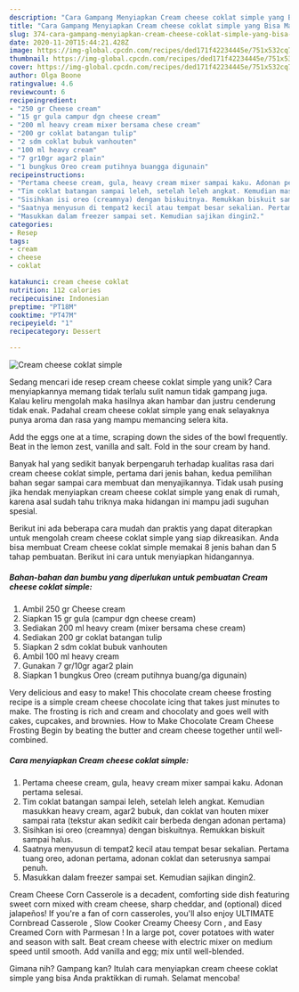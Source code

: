 ```yaml
---
description: "Cara Gampang Menyiapkan Cream cheese coklat simple yang Bisa Manjain Lidah"
title: "Cara Gampang Menyiapkan Cream cheese coklat simple yang Bisa Manjain Lidah"
slug: 374-cara-gampang-menyiapkan-cream-cheese-coklat-simple-yang-bisa-manjain-lidah
date: 2020-11-20T15:44:21.428Z
image: https://img-global.cpcdn.com/recipes/ded171f42234445e/751x532cq70/cream-cheese-coklat-simple-foto-resep-utama.jpg
thumbnail: https://img-global.cpcdn.com/recipes/ded171f42234445e/751x532cq70/cream-cheese-coklat-simple-foto-resep-utama.jpg
cover: https://img-global.cpcdn.com/recipes/ded171f42234445e/751x532cq70/cream-cheese-coklat-simple-foto-resep-utama.jpg
author: Olga Boone
ratingvalue: 4.6
reviewcount: 6
recipeingredient:
- "250 gr Cheese cream"
- "15 gr gula campur dgn cheese cream"
- "200 ml heavy cream mixer bersama chese cream"
- "200 gr coklat batangan tulip"
- "2 sdm coklat bubuk vanhouten"
- "100 ml heavy cream"
- "7 gr10gr agar2 plain"
- "1 bungkus Oreo cream putihnya buangga digunain"
recipeinstructions:
- "Pertama cheese cream, gula, heavy cream mixer sampai kaku. Adonan pertama selesai."
- "Tim coklat batangan sampai leleh, setelah leleh angkat. Kemudian masukkan heavy cream, agar2 bubuk, dan coklat van houten mixer sampai rata (tekstur akan sedikit cair berbeda dengan adonan pertama)"
- "Sisihkan isi oreo (creamnya) dengan biskuitnya. Remukkan biskuit sampai halus."
- "Saatnya menyusun di tempat2 kecil atau tempat besar sekalian. Pertama tuang oreo, adonan pertama, adonan coklat dan seterusnya sampai penuh."
- "Masukkan dalam freezer sampai set. Kemudian sajikan dingin2."
categories:
- Resep
tags:
- cream
- cheese
- coklat

katakunci: cream cheese coklat 
nutrition: 112 calories
recipecuisine: Indonesian
preptime: "PT18M"
cooktime: "PT47M"
recipeyield: "1"
recipecategory: Dessert

---
```



![Cream cheese coklat simple](https://img-global.cpcdn.com/recipes/ded171f42234445e/751x532cq70/cream-cheese-coklat-simple-foto-resep-utama.jpg)

Sedang mencari ide resep cream cheese coklat simple yang unik? Cara menyiapkannya memang tidak terlalu sulit namun tidak gampang juga. Kalau keliru mengolah maka hasilnya akan hambar dan justru cenderung tidak enak. Padahal cream cheese coklat simple yang enak selayaknya punya aroma dan rasa yang mampu memancing selera kita.

Add the eggs one at a time, scraping down the sides of the bowl frequently. Beat in the lemon zest, vanilla and salt. Fold in the sour cream by hand.

Banyak hal yang sedikit banyak berpengaruh terhadap kualitas rasa dari cream cheese coklat simple, pertama dari jenis bahan, kedua pemilihan bahan segar sampai cara membuat dan menyajikannya. Tidak usah pusing jika hendak menyiapkan cream cheese coklat simple yang enak di rumah, karena asal sudah tahu triknya maka hidangan ini mampu jadi suguhan spesial.


Berikut ini ada beberapa cara mudah dan praktis yang dapat diterapkan untuk mengolah cream cheese coklat simple yang siap dikreasikan. Anda bisa membuat Cream cheese coklat simple memakai 8 jenis bahan dan 5 tahap pembuatan. Berikut ini cara untuk menyiapkan hidangannya.

<!--inarticleads1-->

##### Bahan-bahan dan bumbu yang diperlukan untuk pembuatan Cream cheese coklat simple:

1. Ambil 250 gr Cheese cream
1. Siapkan 15 gr gula (campur dgn cheese cream)
1. Sediakan 200 ml heavy cream (mixer bersama chese cream)
1. Sediakan 200 gr coklat batangan tulip
1. Siapkan 2 sdm coklat bubuk vanhouten
1. Ambil 100 ml heavy cream
1. Gunakan 7 gr/10gr agar2 plain
1. Siapkan 1 bungkus Oreo (cream putihnya buang/ga digunain)


Very delicious and easy to make! This chocolate cream cheese frosting recipe is a simple cream cheese chocolate icing that takes just minutes to make. The frosting is rich and cream and chocolaty and goes well with cakes, cupcakes, and brownies. How to Make Chocolate Cream Cheese Frosting Begin by beating the butter and cream cheese together until well-combined. 

<!--inarticleads2-->

##### Cara menyiapkan Cream cheese coklat simple:

1. Pertama cheese cream, gula, heavy cream mixer sampai kaku. Adonan pertama selesai.
1. Tim coklat batangan sampai leleh, setelah leleh angkat. Kemudian masukkan heavy cream, agar2 bubuk, dan coklat van houten mixer sampai rata (tekstur akan sedikit cair berbeda dengan adonan pertama)
1. Sisihkan isi oreo (creamnya) dengan biskuitnya. Remukkan biskuit sampai halus.
1. Saatnya menyusun di tempat2 kecil atau tempat besar sekalian. Pertama tuang oreo, adonan pertama, adonan coklat dan seterusnya sampai penuh.
1. Masukkan dalam freezer sampai set. Kemudian sajikan dingin2.


Cream Cheese Corn Casserole is a decadent, comforting side dish featuring sweet corn mixed with cream cheese, sharp cheddar, and (optional) diced jalapeños! If you&#39;re a fan of corn casseroles, you&#39;ll also enjoy ULTIMATE Cornbread Casserole , Slow Cooker Creamy Cheesy Corn , and Easy Creamed Corn with Parmesan ! In a large pot, cover potatoes with water and season with salt. Beat cream cheese with electric mixer on medium speed until smooth. Add vanilla and egg; mix until well-blended. 

Gimana nih? Gampang kan? Itulah cara menyiapkan cream cheese coklat simple yang bisa Anda praktikkan di rumah. Selamat mencoba!
